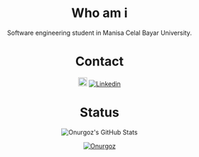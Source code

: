 <div align="center">
<h1>Who am i</h1>
 
Software engineering student in Manisa Celal Bayar University.



<h1>Contact</h1>


<a href="https://www.linkedin.com/in/onurgoz/"><img title="Linkedin" src="https://i.hizliresim.com/4dhsc2e.png" width=20></a>
<a href="mailto:onurgoz98@gmail.com"><img title="Linkedin" src="https://img.shields.io/badge/-onurgoz98@gmail.com-c14438?style=flat-square&logo=Gmail&logoColor=white&link=mailto:onurgoz98@gmail.com"></a>


 <h1>Status</h1>
 <p align="center">
  <img src="https://github-readme-stats.vercel.app/api?username=onurgoz&&show_icons=true&theme=dark&line_height=27&v=5" alt="Onurgoz's GitHub Stats" /><br>
 </p>
 <p align="center">
 <a href="https://github.com/onurgoz"><img title="Onurgoz" src="https://github-readme-stats.vercel.app/api/top-langs/?username=onurgoz&layout=compact&theme=dark"></a><br>
</p>
</div>
